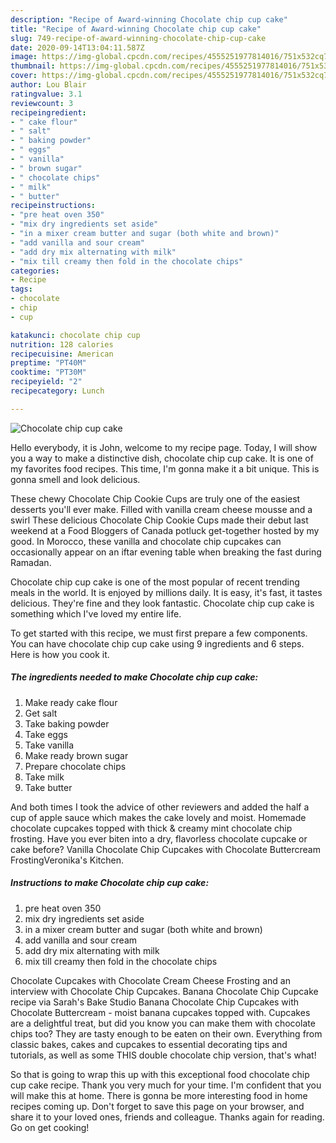 ```yaml
---
description: "Recipe of Award-winning Chocolate chip cup cake"
title: "Recipe of Award-winning Chocolate chip cup cake"
slug: 749-recipe-of-award-winning-chocolate-chip-cup-cake
date: 2020-09-14T13:04:11.587Z
image: https://img-global.cpcdn.com/recipes/4555251977814016/751x532cq70/chocolate-chip-cup-cake-recipe-main-photo.jpg
thumbnail: https://img-global.cpcdn.com/recipes/4555251977814016/751x532cq70/chocolate-chip-cup-cake-recipe-main-photo.jpg
cover: https://img-global.cpcdn.com/recipes/4555251977814016/751x532cq70/chocolate-chip-cup-cake-recipe-main-photo.jpg
author: Lou Blair
ratingvalue: 3.1
reviewcount: 3
recipeingredient:
- " cake flour"
- " salt"
- " baking powder"
- " eggs"
- " vanilla"
- " brown sugar"
- " chocolate chips"
- " milk"
- " butter"
recipeinstructions:
- "pre heat oven 350"
- "mix dry ingredients set aside"
- "in a mixer cream butter and sugar (both white and brown)"
- "add vanilla and sour cream"
- "add dry mix alternating with milk"
- "mix till creamy then fold in the chocolate chips"
categories:
- Recipe
tags:
- chocolate
- chip
- cup

katakunci: chocolate chip cup 
nutrition: 128 calories
recipecuisine: American
preptime: "PT40M"
cooktime: "PT30M"
recipeyield: "2"
recipecategory: Lunch

---
```



![Chocolate chip cup cake](https://img-global.cpcdn.com/recipes/4555251977814016/751x532cq70/chocolate-chip-cup-cake-recipe-main-photo.jpg)

Hello everybody, it is John, welcome to my recipe page. Today, I will show you a way to make a distinctive dish, chocolate chip cup cake. It is one of my favorites food recipes. This time, I'm gonna make it a bit unique. This is gonna smell and look delicious.

These chewy Chocolate Chip Cookie Cups are truly one of the easiest desserts you&#39;ll ever make. Filled with vanilla cream cheese mousse and a swirl These delicious Chocolate Chip Cookie Cups made their debut last weekend at a Food Bloggers of Canada potluck get-together hosted by my good. In Morocco, these vanilla and chocolate chip cupcakes can occasionally appear on an iftar evening table when breaking the fast during Ramadan.

Chocolate chip cup cake is one of the most popular of recent trending meals in the world. It is enjoyed by millions daily. It is easy, it's fast, it tastes delicious. They're fine and they look fantastic. Chocolate chip cup cake is something which I've loved my entire life.


To get started with this recipe, we must first prepare a few components. You can have chocolate chip cup cake using 9 ingredients and 6 steps. Here is how you cook it.

<!--inarticleads1-->

##### The ingredients needed to make Chocolate chip cup cake:

1. Make ready  cake flour
1. Get  salt
1. Take  baking powder
1. Take  eggs
1. Take  vanilla
1. Make ready  brown sugar
1. Prepare  chocolate chips
1. Take  milk
1. Take  butter


And both times I took the advice of other reviewers and added the half a cup of apple sauce which makes the cake lovely and moist. Homemade chocolate cupcakes topped with thick &amp; creamy mint chocolate chip frosting. Have you ever biten into a dry, flavorless chocolate cupcake or cake before? Vanilla Chocolate Chip Cupcakes with Chocolate Buttercream FrostingVeronika&#39;s Kitchen. 

<!--inarticleads2-->

##### Instructions to make Chocolate chip cup cake:

1. pre heat oven 350
1. mix dry ingredients set aside
1. in a mixer cream butter and sugar (both white and brown)
1. add vanilla and sour cream
1. add dry mix alternating with milk
1. mix till creamy then fold in the chocolate chips


Chocolate Cupcakes with Chocolate Cream Cheese Frosting and an interview with Chocolate Chip Cupcakes. Banana Chocolate Chip Cupcake recipe via Sarah&#39;s Bake Studio Banana Chocolate Chip Cupcakes with Chocolate Buttercream - moist banana cupcakes topped with. Cupcakes are a delightful treat, but did you know you can make them with chocolate chips too? They are tasty enough to be eaten on their own. Everything from classic bakes, cakes and cupcakes to essential decorating tips and tutorials, as well as some THIS double chocolate chip version, that&#39;s what! 

So that is going to wrap this up with this exceptional food chocolate chip cup cake recipe. Thank you very much for your time. I'm confident that you will make this at home. There is gonna be more interesting food in home recipes coming up. Don't forget to save this page on your browser, and share it to your loved ones, friends and colleague. Thanks again for reading. Go on get cooking!
